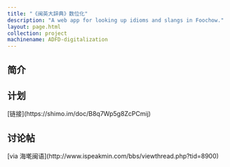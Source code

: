 ```yaml
---
title: "《闽英大辞典》数位化"
description: "A web app for looking up idioms and slangs in Foochow."
layout: page.html
collection: project
machinename: ADFD-digitalization
---
```


<h2 class="ms-Font-xxl">简介</h2>

<h2 class="ms-Font-xxl">计划</h2>
[链接](https://shimo.im/doc/B8q7Wp5g8ZcPCmij)

<h2 class="ms-Font-xxl">讨论帖</h2>
[via 海墘闽语](http://www.ispeakmin.com/bbs/viewthread.php?tid=8900)